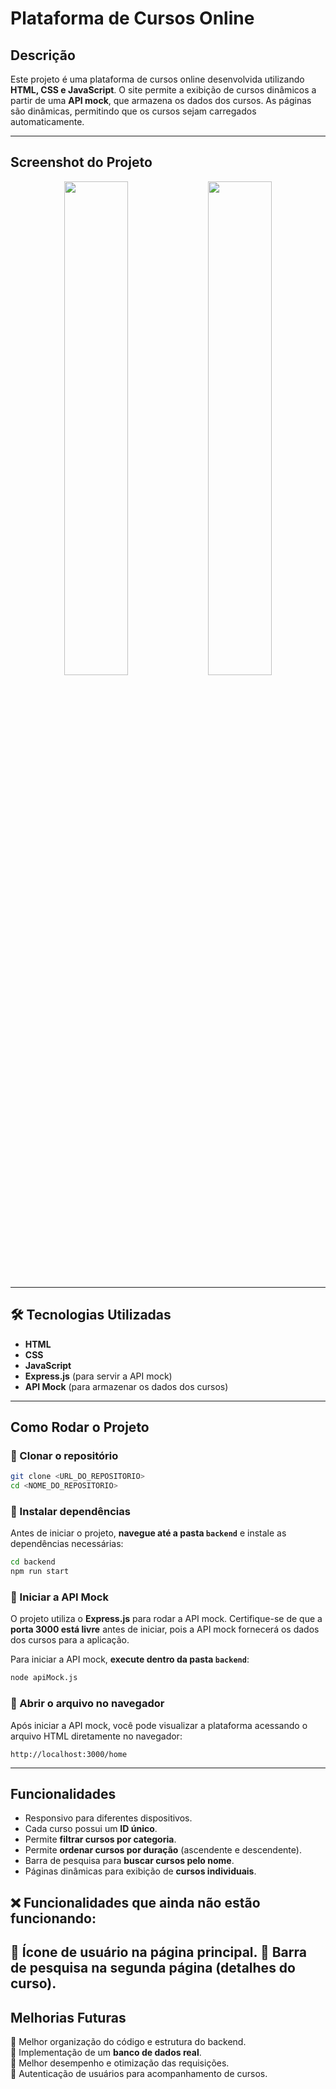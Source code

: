 #  Plataforma de Cursos Online

##  Descrição
Este projeto é uma plataforma de cursos online desenvolvida utilizando **HTML, CSS e JavaScript**. O site permite a exibição de cursos dinâmicos a partir de uma **API mock**, que armazena os dados dos cursos. As páginas são dinâmicas, permitindo que os cursos sejam carregados automaticamente.

---

##  Screenshot do Projeto
<p align="center">
  <img src="../assets/imgReadme.png" width="45%">
  <img src="../assets/imgReadme1.png" width="45%">
</p>

---

## 🛠 Tecnologias Utilizadas
- **HTML**
- **CSS**
- **JavaScript**
- **Express.js** (para servir a API mock)
- **API Mock** (para armazenar os dados dos cursos)

---

##  Como Rodar o Projeto
### 🔹 Clonar o repositório
```sh
git clone <URL_DO_REPOSITORIO>
cd <NOME_DO_REPOSITORIO>
```

### 🔹 Instalar dependências  
Antes de iniciar o projeto, **navegue até a pasta `backend`** e instale as dependências necessárias:
```sh
cd backend
npm run start
```

### 🔹 Iniciar a API Mock  
O projeto utiliza o **Express.js** para rodar a API mock. Certifique-se de que a **porta 3000 está livre** antes de iniciar, pois a API mock fornecerá os dados dos cursos para a aplicação.

Para iniciar a API mock, **execute dentro da pasta `backend`**:
```sh
node apiMock.js
```

### 🔹 Abrir o arquivo no navegador  
Após iniciar a API mock, você pode visualizar a plataforma acessando o arquivo HTML diretamente no navegador:
```
http://localhost:3000/home
```

---

##  Funcionalidades
- Responsivo para diferentes dispositivos.  
- Cada curso possui um **ID único**.  
- Permite **filtrar cursos por categoria**.  
- Permite **ordenar cursos por duração** (ascendente e descendente).  
- Barra de pesquisa para **buscar cursos pelo nome**.  
- Páginas dinâmicas para exibição de **cursos individuais**. 
 
## ❌ Funcionalidades que ainda não estão funcionando:
🔹 Ícone de usuário na página principal.
🔹 Barra de pesquisa na segunda página (detalhes do curso).
---

##  Melhorias Futuras
🔹 Melhor organização do código e estrutura do backend.  
🔹 Implementação de um **banco de dados real**.  
🔹 Melhor desempenho e otimização das requisições.  
🔹 Autenticação de usuários para acompanhamento de cursos.  


